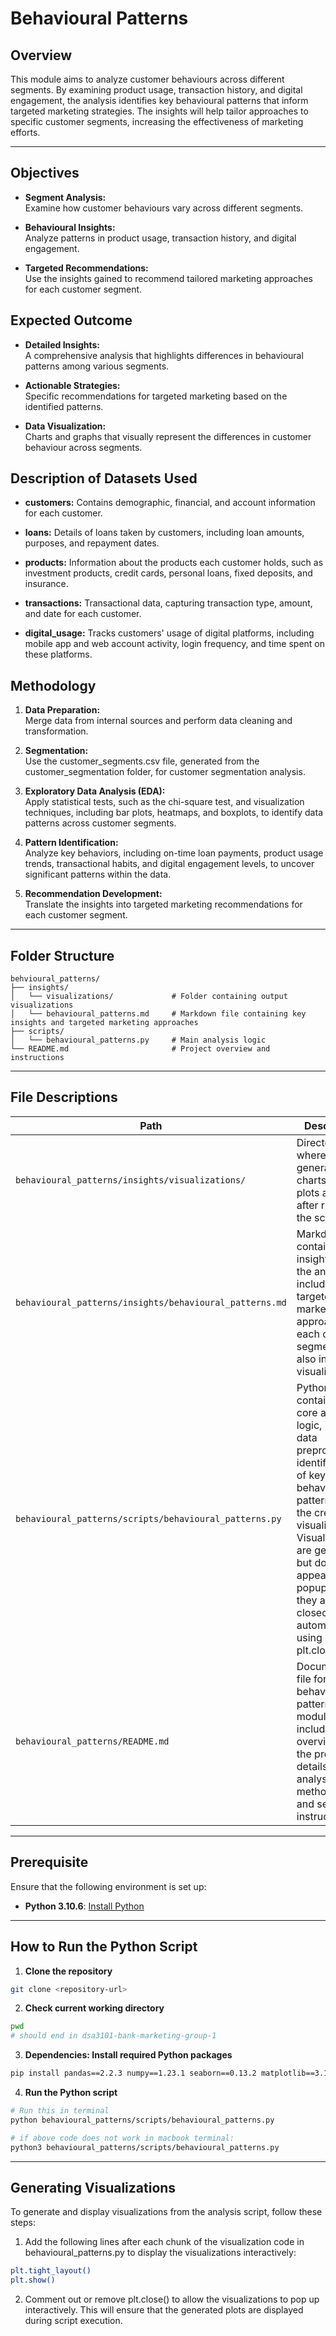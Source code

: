 # Behavioural Patterns

## Overview

This module aims to analyze customer behaviours across different segments. By examining product usage, transaction history, and digital engagement, the analysis identifies key behavioural patterns that inform targeted marketing strategies. The insights will help tailor approaches to specific customer segments, increasing the effectiveness of marketing efforts.

---

## Objectives

- **Segment Analysis:**  
  Examine how customer behaviours vary across different segments.

- **Behavioural Insights:**  
  Analyze patterns in product usage, transaction history, and digital engagement.

- **Targeted Recommendations:**  
  Use the insights gained to recommend tailored marketing approaches for each customer segment.

## Expected Outcome

- **Detailed Insights:**  
  A comprehensive analysis that highlights differences in behavioural patterns among various segments.

- **Actionable Strategies:**  
  Specific recommendations for targeted marketing based on the identified patterns.

- **Data Visualization:**  
  Charts and graphs that visually represent the differences in customer behaviour across segments.

## Description of Datasets Used

- **customers:** Contains demographic, financial, and account information for each customer.

- **loans:** Details of loans taken by customers, including loan amounts, purposes, and repayment dates.

- **products:** Information about the products each customer holds, such as investment products, credit cards, personal loans, fixed deposits, and insurance.

- **transactions:** Transactional data, capturing transaction type, amount, and date for each customer.

- **digital_usage:** Tracks customers' usage of digital platforms, including mobile app and web account activity, login frequency, and time spent on these platforms.

## Methodology

1. **Data Preparation:**  
   Merge data from internal sources and perform data cleaning and transformation.

2. **Segmentation:**  
   Use the customer_segments.csv file, generated from the customer_segmentation folder, for customer segmentation analysis.

3. **Exploratory Data Analysis (EDA):**  
   Apply statistical tests, such as the chi-square test, and visualization techniques, including bar plots, heatmaps, and boxplots, to identify data patterns across customer segments.

4. **Pattern Identification:**  
   Analyze key behaviors, including on-time loan payments, product usage trends, transactional habits, and digital engagement levels, to uncover significant patterns within the data.

5. **Recommendation Development:**  
   Translate the insights into targeted marketing recommendations for each customer segment.

---

## Folder Structure

```
behvioural_patterns/
├── insights/
│   └── visualizations/             # Folder containing output visualizations
│   └── behavioural_patterns.md     # Markdown file containing key insights and targeted marketing approaches
├── scripts/
│   └── behavioural_patterns.py     # Main analysis logic     
└── README.md                       # Project overview and instructions
```

---

## File Descriptions

| Path | Description |
|------|-------------|
| `behavioural_patterns/insights/visualizations/` | Directory where all generated charts and plots are saved after running the script. |
| `behavioural_patterns/insights/behavioural_patterns.md` | Markdown file containing key insights from the analysis, including targeted marketing approaches for each customer segment. It also includes visualizations. |
| `behavioural_patterns/scripts/behavioural_patterns.py` | Python script containing the core analysis logic, including data preprocessing, identification of key behavioral patterns, and the creation of visualizations. Visualizations are generated but do not appear as popups, as they are closed automatically using plt.close(). |
| `behavioural_patterns/README.md` | Documentation file for the behavioural patterns module, including an overview of the project, details of the analysis methodology, and setup instructions. |

---

## Prerequisite

Ensure that the following environment is set up:
- **Python 3.10.6**: [Install Python](https://www.python.org/downloads/)

---

##  How to Run the Python Script

1. **Clone the repository**
```bash
git clone <repository-url>
```

2. **Check current working directory**
```bash
pwd
# should end in dsa3101-bank-marketing-group-1
```

3. **Dependencies: Install required Python packages**
```bash
pip install pandas==2.2.3 numpy==1.23.1 seaborn==0.13.2 matplotlib==3.10.1 scipy==1.9.0 
```

4. **Run the Python script**
```bash
# Run this in terminal
python behavioural_patterns/scripts/behavioural_patterns.py
```
```bash
# if above code does not work in macbook terminal:
python3 behavioural_patterns/scripts/behavioural_patterns.py
```
---

## Generating Visualizations

To generate and display visualizations from the analysis script, follow these steps:

1. Add the following lines after each chunk of the visualization code in behavioural_patterns.py to display the visualizations interactively:
```bash
plt.tight_layout()
plt.show()
```

2. Comment out or remove plt.close() to allow the visualizations to pop up interactively. This will ensure that the generated plots are displayed during script execution.